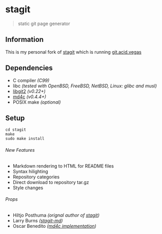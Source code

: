 # stagit
> static git page generator

## Information
This is my personal fork of [stagit](https://codemadness.org/stagit.html) which is running [git.acid.vegas](https://git.acid.vegas/)

## Dependencies
- C compiler *(C99)*
- libc *(tested with OpenBSD, FreeBSD, NetBSD, Linux: glibc and musl)*
- [libgit2](https://github.com/libgit2/libgit2) *(v0.22+)*
- [md4c](https://github.com/mity/md4c) *(v0.4.4+)* 
- POSIX make *(optional)*

## Setup
```shell
cd stagit
make
sudo make install
```

###### New Features
- Markdown rendering to HTML for README files
- Syntax hilighting
- Repository categories
- Direct download to repository tar.gz
- Style changes

###### Props
- Hiltjo Posthuma *(orignal author of [stagit](https://codemadness.org/git/stagit/))*
- Larry Burns *([stagit-md](https://github.com/lmburns/stagit-md))*
- Oscar Benedito *([md4c implementation](https://oscarbenedito.com/blog/2020/08/adding-about-pages-to-stagit/))*